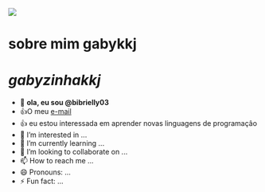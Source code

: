 <!---comentarios--->
![](https://media.giphy.com/media/1wANL9kM16LyszJjms/giphy.gif)
# sobre mim **gabykkj**
# *gabyzinhakkj*
<!---especial repositorio do github--->

- 👋 **ola, eu sou @bibrielly03**
- :+1:O meu [e-mail](gabrielly.aczenen.abreu@escola.pr.gov.br)
- :+1: eu estou interessada em aprender novas linguagens de programaçâo
- 👀 I’m interested in ...
- 🌱 I’m currently learning ...
- 💞️ I’m looking to collaborate on ...
- 📫 How to reach me ...
- 😄 Pronouns: ...
- ⚡ Fun fact: ...

<!---
bibrielly03/bibrielly03 is a ✨ special ✨ repository because its `README.md` (this file) appears on your GitHub profile.
You can click the Preview link to take a look at your changes.
--->
